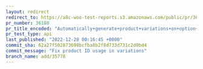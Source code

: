 ```yaml
---
layout: redirect
redirect_to: https://a8c-woo-test-reports.s3.amazonaws.com/public/pr/36188/api/index.html
pr_number: 36188
pr_title_encoded: "Automatically+generate+product+variations+on+option+changes"
pr_test_type: api
last_published: "2022-12-28 00:16:45 +0000"
commit_sha: 62a27f502873698bcfba8b2f8d733d731c2d0bd4
commit_message: "Fix product ID usage in variations"
branch_name: add/35778
---
```

